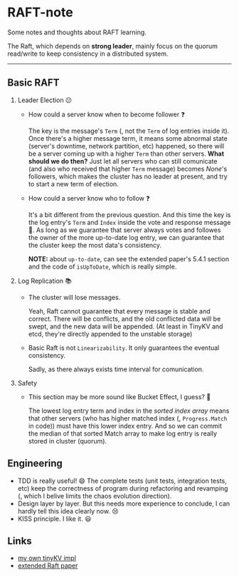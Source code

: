 # RAFT-note
Some notes and thoughts about RAFT learning.

The Raft, which depends on **strong leader**, mainly focus on the quorum read/write to keep consistency in a distributed system.

---

## Basic RAFT
1. Leader Election 😕
   
   * How could a server know when to become follower ❓
     
     The key is the message's `Term` (, not the `Term` of log entries inside it).
     Once there's a higher message term, it means some abnormal state (server's downtime, network partition, etc) happened, so there will be a server coming up with a higher `Term` than other servers.
     **What should we do then?** Just let all servers who can still comunicate (and also who received that higher `Term` message) becomes *None*'s followers, which makes the cluster has no leader at present, and try to start a new term of election.
     
   * How could a server know who to follow ❓
     
     It's a bit different from the previous question.
     And this time the key is the log entry's `Term` and `Index` inside the vote and response message 👀.
     As long as we guarantee that server always votes and followes the owner of the more up-to-date log entry, we can guarantee that the cluster keep the most data's consistency.

     **NOTE:** about `up-to-date`, can see the extended paper's 5.4.1 section and the code of `isUpToDate`, which is really simple.
   
2. Log Replication 📚

   * The cluster will lose messages.
     
     Yeah, Raft cannot guarantee that every message is stable and correct.
     There will be conflicts, and the old conflicted data will be swept, and the new data will be appended.
     (At least in TinyKV and etcd, they're directly appended to the unstable storage)
  
   * Basic Raft is not `Linearizability`. It only guarantees the eventual consistency.

       Sadly, as there always exists time interval for comunication.
   
4. Safety

   * This section may be more sound like Bucket Effect, I guess? 🤔

     The lowest log entry term and index in the *sorted index array* means that other servers (who has higher matched index (, `Progress.Match` in code)) must have this lower index entry. And so we can commit the median of that sorted Match array to make log entry is really stored in cluster (quorum).

## Engineering

* TDD is really useful! 😄 The complete tests (unit tests, integration tests, etc) keep the correctness of program during refactoring and revamping (, which I belive limits the chaos evolution direction).
* Design layer by layer. But this needs more experience to conclude, I can hardly tell this idea clearly now. 😢
* KISS principle. I like it. 😃

## Links
* [my own tinyKV impl](https://github.com/AuruTus/tinyKV)
* [extended Raft paper](https://pdos.csail.mit.edu/6.824/papers/raft-extended.pdf)

  
